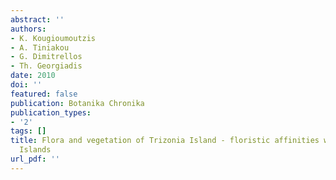 ```yaml
---
abstract: ''
authors:
- K. Kougioumoutzis
- A. Tiniakou
- G. Dimitrellos
- Th. Georgiadis
date: 2010
doi: ''
featured: false
publication: Botanika Chronika
publication_types:
- '2'
tags: []
title: Flora and vegetation of Trizonia Island - floristic affinities with small Ionian
  Islands
url_pdf: ''
---
```

